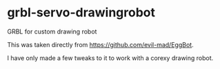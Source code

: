 # grbl-servo-drawingrobot
GRBL for custom drawing robot

This was taken directly from https://github.com/evil-mad/EggBot.

I have only made a few tweaks to it to work with a corexy drawing robot.
